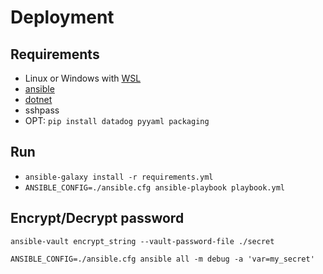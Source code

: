 # Deployment

## Requirements

- Linux or Windows with [WSL](https://docs.microsoft.com/en-us/windows/wsl/install-win10)
- [ansible](https://docs.ansible.com/ansible/latest/installation_guide/intro_installation.html)
- [dotnet](https://dotnet.microsoft.com/download)
- sshpass
- OPT: `pip install datadog pyyaml packaging`

## Run

- `ansible-galaxy install -r requirements.yml`
- `ANSIBLE_CONFIG=./ansible.cfg ansible-playbook playbook.yml`

## Encrypt/Decrypt password

`ansible-vault encrypt_string --vault-password-file ./secret`

`ANSIBLE_CONFIG=./ansible.cfg ansible all -m debug -a 'var=my_secret'`
